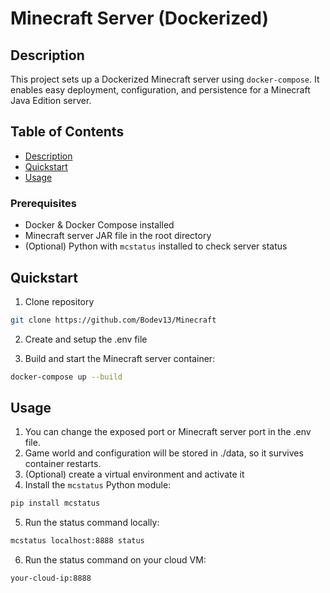 # Minecraft Server (Dockerized)

## Description

This project sets up a Dockerized Minecraft server using `docker-compose`. It enables easy deployment, configuration, and persistence for a Minecraft Java Edition server.

## Table of Contents

- [Description](#description)
- [Quickstart](#quickstart)
- [Usage](#usage)

### Prerequisites

- Docker & Docker Compose installed
- Minecraft server JAR file in the root directory
- (Optional) Python with `mcstatus` installed to check server status


## Quickstart

1. Clone repository
```bash
git clone https://github.com/Bodev13/Minecraft
````
2. Create and setup the .env file

3. Build and start the Minecraft server container:
```bash
docker-compose up --build
```

## Usage

1. You can change the exposed port or Minecraft server port in the .env file.
1. Game world and configuration will be stored in ./data, so it survives container restarts.
1. (Optional) create a virtual environment and activate it
1. Install the `mcstatus` Python module:
```bash
pip install mcstatus
````
5. Run the status command locally:
```bash
mcstatus localhost:8888 status
```
6. Run the status command on your cloud VM:
```bash
your-cloud-ip:8888
```
